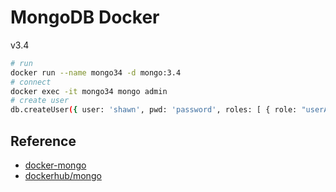 # MongoDB Docker
v3.4

```bash
# run
docker run --name mongo34 -d mongo:3.4
# connect
docker exec -it mongo34 mongo admin
# create user
db.createUser({ user: 'shawn', pwd: 'password', roles: [ { role: "userAdminAnyDatabase", db: "admin" } ] });
```

## Reference

- [docker-mongo](https://github.com/docker-library/mongo)
- [dockerhub/mongo](https://hub.docker.com/_/mongo/)